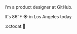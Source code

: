 I'm a product designer at GitHub.

It's 86&#8457; &#9728; in Los Angeles today

:octocat::spaghetti: